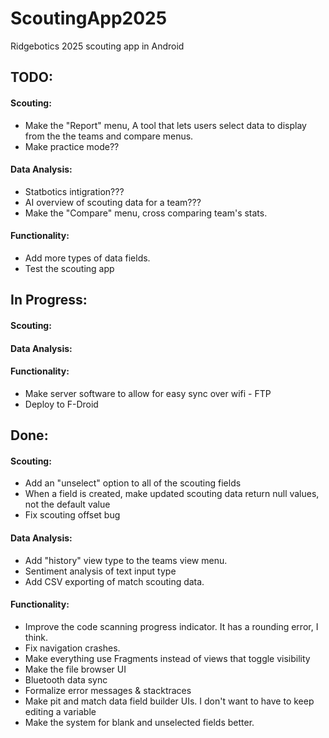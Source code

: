 # ScoutingApp2025
Ridgebotics 2025 scouting app in Android

## TODO:
#### Scouting:
- Make the "Report" menu, A tool that lets users select data to display from the the teams and compare menus.
- Make practice mode??
#### Data Analysis:
- Statbotics intigration???
- AI overview of scouting data for a team???
- Make the "Compare" menu, cross comparing team's stats.
#### Functionality:
- Add more types of data fields.
- Test the scouting app

## In Progress:
#### Scouting:
#### Data Analysis:
#### Functionality:
- Make server software to allow for easy sync over wifi - FTP
- Deploy to F-Droid

## Done:
#### Scouting:
- Add an "unselect" option to all of the scouting fields
- When a field is created, make updated scouting data return null values, not the default value
- Fix scouting offset bug
#### Data Analysis:
- Add "history" view type to the teams view menu.
- Sentiment analysis of text input type
- Add CSV exporting of match scouting data.
#### Functionality:
- Improve the code scanning progress indicator. It has a rounding error, I think.
- Fix navigation crashes.
- Make everything use Fragments instead of views that toggle visibility
- Make the file browser UI
- Bluetooth data sync
- Formalize error messages & stacktraces
- Make pit and match data field builder UIs. I don't want to have to keep editing a variable
- Make the system for blank and unselected fields better.
